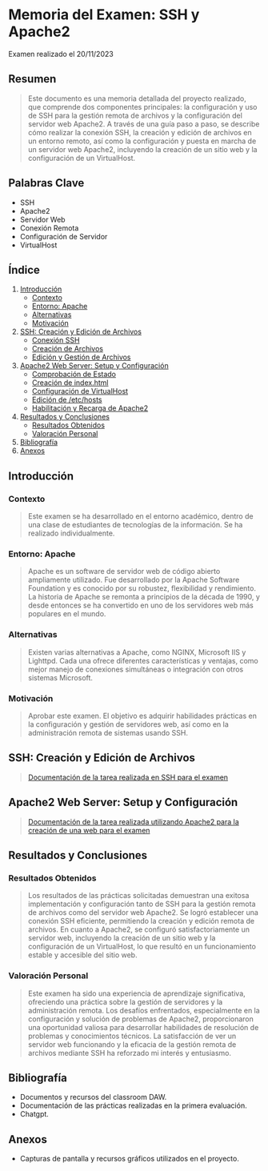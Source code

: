 # Memoria del Examen: SSH y Apache2
Examen realizado el 20/11/2023
## Resumen
> Este documento es una memoria detallada del proyecto realizado, que comprende dos componentes principales: la configuración y uso de SSH para la gestión remota de archivos y la configuración del servidor web Apache2. A través de una guía paso a paso, se describe cómo realizar la conexión SSH, la creación y edición de archivos en un entorno remoto, así como la configuración y puesta en marcha de un servidor web Apache2, incluyendo la creación de un sitio web y la configuración de un VirtualHost.

## Palabras Clave
- SSH
- Apache2
- Servidor Web
- Conexión Remota
- Configuración de Servidor
- VirtualHost

## Índice
1. [Introducción](https://github.com/Arzeld/examenMQA/blob/main/README.md#introducci%C3%B3n)
   - [Contexto](https://github.com/Arzeld/examenMQA/blob/main/README.md#contexto)
   - [Entorno: Apache](https://github.com/Arzeld/examenMQA/blob/main/README.md#entorno-apache)
   - [Alternativas](https://github.com/Arzeld/examenMQA/blob/main/README.md#alternativas)
   - [Motivación](https://github.com/Arzeld/examenMQA/blob/main/README.md#motivaci%C3%B3n)
2. [SSH: Creación y Edición de Archivos](https://github.com/Arzeld/examenMQA/blob/main/README.md#ssh-creaci%C3%B3n-y-edici%C3%B3n-de-archivos)
   - [Conexión SSH](https://github.com/Arzeld/examenMQA/blob/main/SSH%2BCommand%20line/PASOS_REALIZADOS.md#1-conexi%C3%B3n-ssh)
   - [Creación de Archivos](https://github.com/Arzeld/examenMQA/blob/main/SSH%2BCommand%20line/PASOS_REALIZADOS.md#3-crear-un-archivo-de-texto)
   - [Edición y Gestión de Archivos](https://github.com/Arzeld/examenMQA/blob/main/SSH%2BCommand%20line/PASOS_REALIZADOS.md#5-agregar-informaci%C3%B3n-de-usuarios-conectados)
3. [Apache2 Web Server: Setup y Configuración](https://github.com/Arzeld/examenMQA/blob/main/README.md#apache2-web-server-setup-y-configuraci%C3%B3n)
   - [Comprobación de Estado](https://github.com/Arzeld/examenMQA/blob/main/Virtualhost/PASOS_REALIZADOS.md#comprobar-el-estado-de-apache2-service)
   - [Creación de index.html](https://github.com/Arzeld/examenMQA/blob/main/Virtualhost/PASOS_REALIZADOS.md#1-crear-y-editar-indexhtml)
   - [Configuración de VirtualHost](https://github.com/Arzeld/examenMQA/blob/main/Virtualhost/PASOS_REALIZADOS.md#2-configurar-virtualhost)
   - [Edición de /etc/hosts](https://github.com/Arzeld/examenMQA/blob/main/Virtualhost/PASOS_REALIZADOS.md#3-editar-etchosts)
   - [Habilitación y Recarga de Apache2](https://github.com/Arzeld/examenMQA/blob/main/Virtualhost/PASOS_REALIZADOS.md#4-habilitar-el-sitio-y-recargar-apache2)
4. [Resultados y Conclusiones](https://github.com/Arzeld/examenMQA/blob/main/README.md#resultados-y-conclusiones)
   - [Resultados Obtenidos](https://github.com/Arzeld/examenMQA/blob/main/README.md#resultados-obtenidos)
   - [Valoración Personal](https://github.com/Arzeld/examenMQA/blob/main/README.md#valoraci%C3%B3n-personal)
5. [Bibliografía](https://github.com/Arzeld/examenMQA/blob/main/README.md#bibliograf%C3%ADa)
6. [Anexos](https://github.com/Arzeld/examenMQA/blob/main/README.md#anexos)

## Introducción
### Contexto
> Este examen se ha desarrollado en el entorno académico, dentro de una clase de estudiantes de tecnologías de la información. Se ha realizado individualmente.

### Entorno: Apache
> Apache es un software de servidor web de código abierto ampliamente utilizado. Fue desarrollado por la Apache Software Foundation y es conocido por su robustez, flexibilidad y rendimiento. La historia de Apache se remonta a principios de la década de 1990, y desde entonces se ha convertido en uno de los servidores web más populares en el mundo.

### Alternativas
> Existen varias alternativas a Apache, como NGINX, Microsoft IIS y Lighttpd. Cada una ofrece diferentes características y ventajas, como mejor manejo de conexiones simultáneas o integración con otros sistemas Microsoft.

### Motivación
> Aprobar este examen. El objetivo es adquirir habilidades prácticas en la configuración y gestión de servidores web, así como en la administración remota de sistemas usando SSH.

## SSH: Creación y Edición de Archivos
> [Documentación de la tarea realizada en SSH para el examen](https://github.com/Arzeld/examenMQA/blob/main/SSH%2BCommand%20line/PASOS_REALIZADOS.md)

## Apache2 Web Server: Setup y Configuración
> [Documentación de la tarea realizada utilizando Apache2 para la creación de una web para el examen](https://github.com/Arzeld/examenMQA/blob/main/Virtualhost/PASOS_REALIZADOS.md)

## Resultados y Conclusiones
### Resultados Obtenidos
> Los resultados de las prácticas solicitadas demuestran una exitosa implementación y configuración tanto de SSH para la gestión remota de archivos como del servidor web Apache2. Se logró establecer una conexión SSH eficiente, permitiendo la creación y edición remota de archivos. En cuanto a Apache2, se configuró satisfactoriamente un servidor web, incluyendo la creación de un sitio web y la configuración de un VirtualHost, lo que resultó en un funcionamiento estable y accesible del sitio web.

### Valoración Personal
> Este examen ha sido una experiencia de aprendizaje significativa, ofreciendo una práctica sobre la gestión de servidores y la administración remota. Los desafíos enfrentados, especialmente en la configuración y solución de problemas de Apache2, proporcionaron una oportunidad valiosa para desarrollar habilidades de resolución de problemas y conocimientos técnicos. La satisfacción de ver un servidor web funcionando y la eficacia de la gestión remota de archivos mediante SSH ha reforzado mi interés y entusiasmo.

## Bibliografía
- Documentos y recursos del classroom DAW.
- Documentación de las prácticas realizadas en la primera evaluación.
- Chatgpt.

## Anexos
- Capturas de pantalla y recursos gráficos utilizados en el proyecto.
